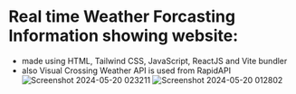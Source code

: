 # Real time Weather Forcasting Information showing website:
- made using HTML, Tailwind CSS, JavaScript, ReactJS and Vite bundler
- also Visual Crossing Weather API is used from RapidAPI
![Screenshot 2024-05-20 023211](https://github.com/sdas1311/Weather-App/assets/98699677/442f2f95-acab-42a7-bd76-c3cc78d8c4fa)
![Screenshot 2024-05-20 012802](https://github.com/sdas1311/Weather-App/assets/98699677/870a7737-f04e-424e-908b-45e606b7a2ee)
